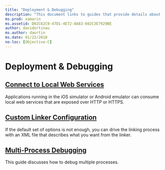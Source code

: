 ```yaml
---
title: "Deployment & Debugging"
description: "This document links to guides that provide details about how work with multi-process debugging and custom linker configurations."
ms.prod: xamarin
ms.assetid: D02C62C9-47D1-4E72-8A83-602C3E7929BE
author: davidortinau
ms.author: daortin
ms.date: 01/22/2018
no-loc: [Objective-C]
---
```


# Deployment & Debugging

## [Connect to Local Web Services](connect-to-local-web-services.md)

Applications running in the iOS simulator or Android emulator can consume local web services that are exposed over HTTP or HTTPS.

## [Custom Linker Configuration](linker.md)

If the default set of options is not enough, you can drive the linking process with an XML file that describes what you want from the linker.

## [Multi-Process Debugging](multi-process-debugging.md)

This guide discusses how to debug multiple processes.
